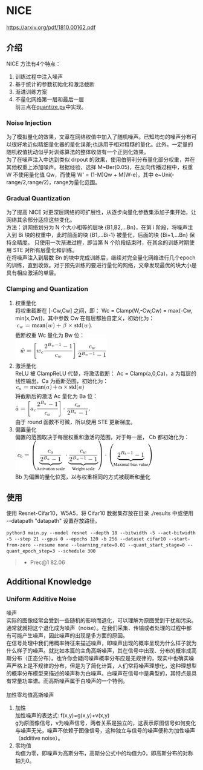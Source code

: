 # NICE
https://arxiv.org/pdf/1810.00162.pdf<br>
## 介绍
NICE 方法有4个特点：
1. 训练过程中注入噪声<br>
2. 基于统计的参数初始化和激活截断<br>
3. 渐进训练方案<br>
4. 不量化网络第一层和最后一层<br>
前三点在[quantize.py](quantize.py)中实现。<br>

### Noise Injection
为了模拟量化的效果，文章在网络权值中加入了随机噪声。已知均匀的噪声分布可以很好地近似精细量化器的量化误差;也适用于相对粗糙的量化。此外，一定量的随机权值扰动似乎对训练算法的整体收敛有一个正则化效果。<br>
为了在噪声注入中达到类似 drpout 的效果，使用伯努利分布量化部分权重，并在其他权重上添加噪声。根据经验，选择 M\~Ber(0.05)，在反向传播过程中，权重 W 不使用量化值 Qw，而使用 W' = (1-M)Qw + M(W-e)，其中 e\~Uni(-range/2,range/2)，range为量化范围。<br>

### Gradual Quantization
为了提高 NICE 对更深层网络的可扩展性，从逐步向量化参数集添加子集开始，让网络其余部分适应这些变化。<br>
方法：讲网络划分为 N 个大小相等的层块 {B1,B2,...Bn}，在第 i 阶段，将噪声注入到 Bi 块的权重中，此时前面的块 {B1,...Bi-1} 被量化，后面的块 {Bi+1,...Bn} 保持全精度。
只使用一次渐进过程，即当第 N 个阶段结束时，在其余的训练时期使用 STE 对所有层量化和训练。<br>
在将噪声注入到层数 Bn 的块中完成训练后，继续对完全量化网络进行几个epoch的训练，直到收敛。对于预先训练的要进行量化的网络，文章发现最优的块大小是具有相应激活的单层。

### Clamping and Quantization
1. 权重量化<br>
将权重截断在 [-Cw,Cw] 之间，即： Wc = Clamp(W,-Cw,Cw) = max(-Cw, min(x,Cw))，其中参数 Cw 在每层都独自定义，初始化为：<br>
![image](https://github.com/xue1234730/Quantization/blob/main/NICE/fig/WInit.PNG)<br>
截断权重 Wc 量化为 Bw 位：<br>
![image](https://github.com/xue1234730/Quantization/blob/main/NICE/fig/WeightsClamp.PNG)<br>
2. 激活量化<br>
ReLU 被 ClampReLU 代替，将激活截断： Ac = Clamp(a,0,Ca)，a 为每层的线性输出，Ca 为截断范围，初始化为：<br>
![image](https://github.com/xue1234730/Quantization/blob/main/NICE/fig/AInit.PNG)<br>
将截断后的激活 Ac 量化为 Ba 位：<br>
![image](https://github.com/xue1234730/Quantization/blob/main/NICE/fig/AClamp.PNG)<br>
由于 round 函数不可微，所以使用 STE 更新梯度。<br>
3. 偏置量化<br>
偏置的范围取决于每层权重和激活的范围，对于每一层， Cb 都初始化为：<br>
![image](https://github.com/xue1234730/Quantization/blob/main/NICE/fig/bInit.PNG)<br>
Bb 为偏置的量化位宽，以与权重相同的方式被截断和量化

## 使用
使用 Resnet-Cifar10，W5A5，将 Cifar10 数据集存放在目录 ./results 中或使用 --datapath "datapath" 设置存放路径。<br>
```
python3 main.py --model resnet --depth 18 --bitwidth -5 --act-bitwidth -5 --step 21 --gpus 0 --epochs 120 -b 256 --dataset cifar10 --start-from-zero --resume none --learning_rate=0.01 --quant_start_stage=0 --quant_epoch_step=3 --schedule 300
```
>* Prec@1 82.06

## Additional Knowledge
### Uniform Additive Noise
噪声<br>
实际的图像经常会受到一些随机的影响而退化，可以理解为原图受到干扰和污染。通常就就把这个退化成为噪声（noise）。在我们采集、传输或者处理的过程中都有可能产生噪声，因此噪声的出现是多方面的原因。<br>
在信号处理中我们用概率特征来描述噪声，即噪声出现的概率呈现为什么样子就为什么样子的噪声。就比如本篇的主角高斯噪声，其在信号中出现、分布的概率成高斯分布（正态分布）。也许你会疑问噪声概率分布应是无规律的，现实中也确实噪声严格上是不规律的分布，但是为了简化计算，人们常将噪声理想化，这种理想型的概率分布模型来描述的噪声称为白噪声。白噪声在信号中是典型的，其特点是具有常量功率谱。而高斯噪声属于白噪声的一个特例。<br></br>
加性零均值高斯噪声<br>
1. 加性<br>
加性噪声的表达式: 
f(x,y)=g(x,y)+v(x,y)<br>
g为原图像信号，v为噪声信号，两者关系是独立的，这表示原图信号如何变化与噪声无光，噪声不依赖于图像信号，这种独立与信号的噪声便称为加性噪声（additive noise）。<br>
2. 零均值<br>
均值为零，即噪声为高斯分布，高斯分公式中的均值为0，即高斯分布的对称轴为0。
